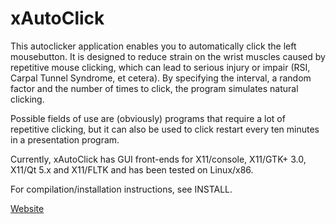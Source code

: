 # xAutoClick

This autoclicker application enables you to automatically click the left mousebutton. It is designed to reduce strain on the wrist muscles caused by repetitive mouse clicking, which can lead to serious injury or impair (RSI, Carpal Tunnel Syndrome, et cetera). By specifying the interval, a random factor and the number of times to click, the program simulates natural clicking.

Possible fields of use are (obviously) programs that require a lot of repetitive clicking, but it can also be used to click restart every ten minutes in a presentation program.

Currently, xAutoClick has GUI front-ends for X11/console, X11/GTK+ 3.0, X11/Qt 5.x and X11/FLTK and has been tested on Linux/x86.

For compilation/installation instructions, see INSTALL.

[Website](http://xautoclick.sourceforge.net/)
